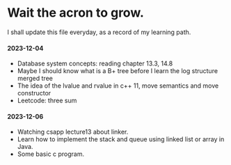 # Wait the acron to grow.
I shall update this file everyday, as a record of my learning path.

#### 2023-12-04

+ Database system concepts: reading chapter 13.3, 14.8
+ Maybe I should know what is a B+ tree before I learn the log structure merged tree
+ The idea of the lvalue and rvalue in c++ 11, move semantics and move constructor
+ Leetcode: three sum

#### 2023-12-06

+ Watching csapp lecture13 about linker.
+ Learn how to implement the stack and queue using linked list or array in Java.
+ Some basic c program.
